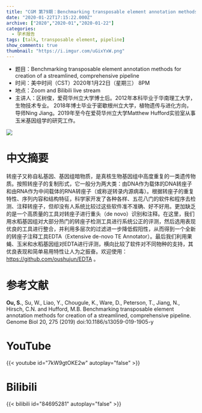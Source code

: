 ```yaml
---
title: "CGM 第79期：Benchmarking transposable element annotation methods for creation of a streamlined, comprehensive pipeline"
date: "2020-01-22T17:15:22.000Z"
archive: ["2020","2020-01","2020-01-22"]
categories:
  - 学术报告
tags: [talk, transposable element, pipeline]
show_comments: true
thumbnail: "https://i.imgur.com/uGixYxW.png"
---
```


- 题目：Benchmarking transposable element annotation methods for creation of a streamlined, comprehensive pipeline
- 时间：美中时间（CST）2020年1月22日（星期三） 8PM
- 地点：Zoom and Bilibili live stream
- 主讲人：区树俊，爱荷华州立大学博士后。2012年本科毕业于华南理工大学，生物技术专业。 2018年博士毕业于密歇根州立大学，植物遗传与进化方向，导师Ning Jiang。2019年至今在爱荷华州立大学Matthew Hufford实验室从事玉米基因组学的研究工作。

![](https://i.imgur.com/2grMkWa.jpg)

# 中文摘要

转座子又称自私基因、基因组暗物质，是真核生物基因组中高度重复的一类遗传物质。按照转座子的复制形式，它一般分为两大类：由DNA作为载体的DNA转座子和由RNA作为中间载体的RNA转座子（或称逆转录内源病毒）。根据转座子的重复特性、序列内容和结构特征，科学家开发了各种各样、五花八门的软件和程序去检测、注释转座子，但却没有人系统比较过这些软件准不准确、好不好用。更加缺乏的是一个高质量的工具对转座子进行重头（de novo）识别和注释。在这里，我们用水稻基因组对大部分热门的转座子检测工具进行系统公正的评测，然后选用表现优良的工具进行整合，并利用多层次的过滤进一步降低假阳性，从而得到一个全新的转座子注释工具EDTA（Extensive de-novo TE Annotator）。最后我们利用果蝇、玉米和水稻基因组对EDTA进行评测，横向比较了软件对不同物种的支持，其优良表现和简单易用特性让人为之振奋。欢迎使用：https://github.com/oushujun/EDTA 。

# 参考文献

**Ou, S.**, Su, W., Liao, Y., Chougule, K., Ware, D., Peterson, T., Jiang, N., Hirsch, C.N. and Hufford, M.B. Benchmarking transposable element annotation methods for creation of a streamlined, comprehensive pipeline. Genome Biol 20, 275 (2019) doi:10.1186/s13059-019-1905-y 

# YouTube

{{< youtube id="7kW9gtOKE2w" autoplay="false" >}}

# Bilibili

{{< bilibili id="84695281" autoplay="false" >}}

